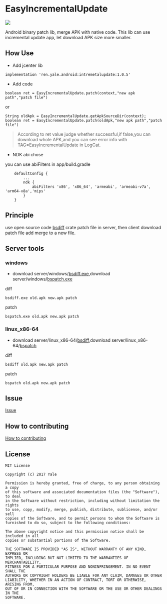 # EasyIncrementalUpdate

[![](https://img.shields.io/badge/jcenter-1.0.5-519dd9.svg)](https://bintray.com/yale8848/maven/easyincremetalupdate)

Android binary patch lib, merge APK with native code. This lib can use incremental update app, let download APK size more smaller.

## How Use
- Add jcenter lib
```
implementation 'ren.yale.android:intremetalupdate:1.0.5'
```
- Add code

```
boolean ret = EasyIncrementalUpdate.patch(context,"new apk path","patch file")
```

or

```
String oldApk = EasyIncrementalUpdate.getApkSourceDir(context);
boolean ret = EasyIncrementalUpdate.patch(oldApk,"new apk path","patch file")
```

> According to ret value judge whether successful,if false,you can download whole APK,and you can see error info with TAG=EasyIncrementalUpdate in LogCat.

- NDK abi chose

you can use abiFilters in app/build.gradle

```
    defaultConfig {
        ...
        ndk {
            abiFilters 'x86', 'x86_64', 'armeabi', 'armeabi-v7a', 'arm64-v8a','mips'
        }
    }

```


## Principle

use open source code [bsdiff](http://www.daemonology.net/bsdiff/) crate patch file in server, then client download patch file add merge to a new file.


## Server tools

### windows
- download server/windows/[bsdiff.exe](server/windows/bsdiff.exe),download server/windows/[bspatch.exe](server/windows/bspatch.exe)

diff
```
bsdiff.exe old.apk new.apk patch
```
patch
```
bspatch.exe old.apk new.apk patch
```

### linux_x86-64
- download server/linux_x86-64/[bsdiff](server/linux_x86-64/bsdiff),download server/linux_x86-64/[bspatch](server/linux_x86-64/bspatch)

diff
```
bsdiff old.apk new.apk patch
```
patch
```
bspatch old.apk new.apk patch
```

## Issue

[Issue](https://github.com/yale8848/EasyIncrementalUpdate/issues)

## How to contributing

[How to contributing](CONTRIBUTING.md)

## License

```
MIT License

Copyright (c) 2017 Yale

Permission is hereby granted, free of charge, to any person obtaining a copy
of this software and associated documentation files (the "Software"), to deal
in the Software without restriction, including without limitation the rights
to use, copy, modify, merge, publish, distribute, sublicense, and/or sell
copies of the Software, and to permit persons to whom the Software is
furnished to do so, subject to the following conditions:

The above copyright notice and this permission notice shall be included in all
copies or substantial portions of the Software.

THE SOFTWARE IS PROVIDED "AS IS", WITHOUT WARRANTY OF ANY KIND, EXPRESS OR
IMPLIED, INCLUDING BUT NOT LIMITED TO THE WARRANTIES OF MERCHANTABILITY,
FITNESS FOR A PARTICULAR PURPOSE AND NONINFRINGEMENT. IN NO EVENT SHALL THE
AUTHORS OR COPYRIGHT HOLDERS BE LIABLE FOR ANY CLAIM, DAMAGES OR OTHER
LIABILITY, WHETHER IN AN ACTION OF CONTRACT, TORT OR OTHERWISE, ARISING FROM,
OUT OF OR IN CONNECTION WITH THE SOFTWARE OR THE USE OR OTHER DEALINGS IN THE
SOFTWARE.
```






